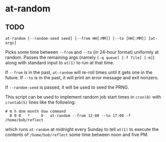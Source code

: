 # at-random

## TODO

    at-random [--random-seed seed] [--from HH[:MM]] [--to [HH[:MM]] [at-args]

Picks some time
between `--from` and `--to`
(in 24-hour format)
uniformly at random.
Passes the remaining args
(namely `[-q queue] [-f file] [-m]`)
along with standard input
to `at(1)` to run
at that time.

If `--from` is in the past,
`at-random` will re-roll times
until it gets one in the future.
If `--to` is in the past,
it will print an error message
and exit nonzero.

If `--random-seed` is passed,
it will be used to seed the PRNG.


This script can be used to implement random job start times in `cron(8)` with
`crontab(5)` lines like the following:

    # m h dom month dow command
      0 0 0   *     0   at-random --from 12:00 --to 17:00 -f /home/bob/reflect

which runs `at-random` at midnight every Sunday to tell `at(1)` to execute the
contents of `/home/bob/reflect` some time between noon and five PM.
